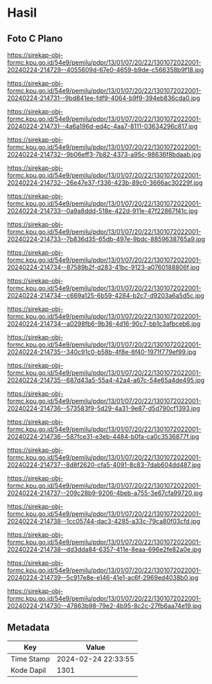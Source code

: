 # Hasil

## Foto C Plano

https://sirekap-obj-formc.kpu.go.id/54e9/pemilu/pdpr/13/01/07/20/22/1301072022001-20240224-214729--4055609d-67e0-4659-b9de-c566358b9f18.jpg

https://sirekap-obj-formc.kpu.go.id/54e9/pemilu/pdpr/13/01/07/20/22/1301072022001-20240224-214731--9bd841ee-fdf9-4064-b9f9-394eb836cda0.jpg

https://sirekap-obj-formc.kpu.go.id/54e9/pemilu/pdpr/13/01/07/20/22/1301072022001-20240224-214731--4a6a196d-ed4c-4aa7-8111-03634296c817.jpg

https://sirekap-obj-formc.kpu.go.id/54e9/pemilu/pdpr/13/01/07/20/22/1301072022001-20240224-214732--9b06eff3-7b82-4373-a95c-98636f8bdaab.jpg

https://sirekap-obj-formc.kpu.go.id/54e9/pemilu/pdpr/13/01/07/20/22/1301072022001-20240224-214732--26e47e37-f336-423b-89c0-3666ac30229f.jpg

https://sirekap-obj-formc.kpu.go.id/54e9/pemilu/pdpr/13/01/07/20/22/1301072022001-20240224-214733--0a9a8ddd-518e-422d-911e-47f22867f41c.jpg

https://sirekap-obj-formc.kpu.go.id/54e9/pemilu/pdpr/13/01/07/20/22/1301072022001-20240224-214733--7b836d35-65db-497e-9bdc-8859638765a9.jpg

https://sirekap-obj-formc.kpu.go.id/54e9/pemilu/pdpr/13/01/07/20/22/1301072022001-20240224-214734--87589b2f-d283-41bc-9123-a0760188806f.jpg

https://sirekap-obj-formc.kpu.go.id/54e9/pemilu/pdpr/13/01/07/20/22/1301072022001-20240224-214734--c669a125-6b59-4284-b2c7-d9203a6a5d5c.jpg

https://sirekap-obj-formc.kpu.go.id/54e9/pemilu/pdpr/13/01/07/20/22/1301072022001-20240224-214734--a0298fb6-9b36-4d16-90c7-bb1c3afbceb6.jpg

https://sirekap-obj-formc.kpu.go.id/54e9/pemilu/pdpr/13/01/07/20/22/1301072022001-20240224-214735--340c91c0-b58b-4f8e-8f40-1971f779ef99.jpg

https://sirekap-obj-formc.kpu.go.id/54e9/pemilu/pdpr/13/01/07/20/22/1301072022001-20240224-214735--687d43a5-55a4-42a4-a67c-54e65a4de495.jpg

https://sirekap-obj-formc.kpu.go.id/54e9/pemilu/pdpr/13/01/07/20/22/1301072022001-20240224-214736--573583f9-5d29-4a31-9e87-d5d790cf1393.jpg

https://sirekap-obj-formc.kpu.go.id/54e9/pemilu/pdpr/13/01/07/20/22/1301072022001-20240224-214736--587fce31-e3eb-4484-b0fa-ca0c3536877f.jpg

https://sirekap-obj-formc.kpu.go.id/54e9/pemilu/pdpr/13/01/07/20/22/1301072022001-20240224-214737--8d8f2620-cfa5-4091-8c83-7dab604dd487.jpg

https://sirekap-obj-formc.kpu.go.id/54e9/pemilu/pdpr/13/01/07/20/22/1301072022001-20240224-214737--209c28b9-9206-4beb-a755-3e67cfa99720.jpg

https://sirekap-obj-formc.kpu.go.id/54e9/pemilu/pdpr/13/01/07/20/22/1301072022001-20240224-214738--1cc05744-dac3-4285-a33c-79ca80f03cfd.jpg

https://sirekap-obj-formc.kpu.go.id/54e9/pemilu/pdpr/13/01/07/20/22/1301072022001-20240224-214738--dd3dda84-6357-411e-8eaa-696e2fe82a0e.jpg

https://sirekap-obj-formc.kpu.go.id/54e9/pemilu/pdpr/13/01/07/20/22/1301072022001-20240224-214739--5c917e8e-e146-41e1-ac6f-2969ed4038b0.jpg

https://sirekap-obj-formc.kpu.go.id/54e9/pemilu/pdpr/13/01/07/20/22/1301072022001-20240224-214730--47863b98-79e2-4b95-8c2c-27fb6aa74e19.jpg


## Metadata

| Key        | Value               |
| ---------- | ------------------- |
| Time Stamp | 2024-02-24 22:33:55 |
| Kode Dapil | 1301                |



